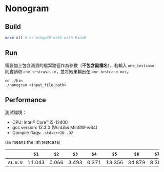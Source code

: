 # Nonogram

## Build

```bash
make all # or mingw32-make with MinGW
```

## Run

需要加上包含測資的檔案路徑作為參數（**不包含副檔名**），若輸入 `one_testcase` 則會讀取 `one_testcase.in`，並將結果輸出在 `one_testcase.out`。

```
cd ./bin
./nonogram <input_file_path>
```

## Performance

測試環境：

- CPU: Intel® Core™ i5-12400
- gcc version: 12.2.0 (WinLibs MinGW-w64)
- Compile flags: `-std=c++20 -O2`

(`$n` means the `n`th testcase)

|  | `$1` | `$2` | `$3` | `$4` | `$5` | `$6` | `$7` | `$8` | `$9` | `$10` | Total (s) |
|---|---|---|---|---|---|---|---|---|---|---|---|
| `v1.0.0` | 11.043 | 0.066 |3.493  | 0.371 | 13.356 | 34.879 | 8.398 | 141.88 | 139.705 | 0.073 | 353.264 |
